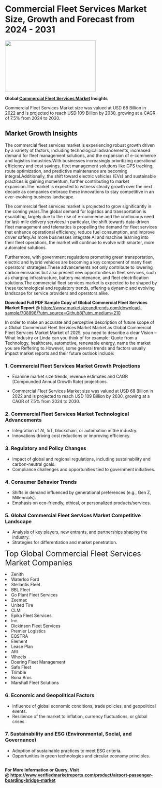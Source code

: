 <H1>Commercial Fleet Services Market Size, Growth and Forecast from 2024 - 2031</H1><img class="aligncenter size-medium wp-image-584254" src="https://thirdeyenews.in/wp-content/uploads/2024/09/Global-Market-Research-300x168.jpeg" alt="" width="300" height="168" /><p><strong>Global&nbsp;<a href="https://www.marketsizeandtrends.com/download-sample/708896/?utm_source=Github8j?utm_medium=210">Commercial Fleet Services Market</a> Insights</strong></p><p>Commercial Fleet Services Market size was valued at USD 68 Billion in 2022 and is projected to reach USD 109 Billion by 2030, growing at a CAGR of 7.5% from 2024 to 2030.</p><p><h2>Market Growth Insights</h2> <p>The commercial fleet services market is experiencing robust growth driven by a variety of factors, including technological advancements, increased demand for fleet management solutions, and the expansion of e-commerce and logistics industries.With businesses increasingly prioritizing operational efficiency and cost savings, fleet management solutions like GPS tracking, route optimization, and predictive maintenance are becoming integral.Additionally, the shift toward electric vehicles (EVs) and sustainable practices is gaining momentum, further contributing to market expansion.The market is expected to witness steady growth over the next decade as companies embrace these innovations to stay competitive in an ever-evolving business landscape.</p> <p>The commercial fleet services market is projected to grow significantly in the coming years.The global demand for logistics and transportation is escalating, largely due to the rise of e-commerce and the continuous need for last-mile delivery services.In particular, the shift towards data-driven fleet management and telematics is propelling the demand for fleet services that enhance operational efficiency, reduce fuel consumption, and improve driver safety.As more businesses integrate AI and machine learning into their fleet operations, the market will continue to evolve with smarter, more automated solutions.</p> <p>Furthermore, with government regulations promoting green transportation, electric and hybrid vehicles are becoming a key component of many fleet operators' strategies.These advancements not only contribute to lowering carbon emissions but also present new opportunities in fleet services, such as charging infrastructure, battery maintenance, and fleet electrification solutions.The commercial fleet services market is expected to be shaped by these technological and regulatory trends, offering a dynamic and evolving landscape for service providers and operators alike.</p> <p><span class=""><strong>Download Full PDF Sample Copy of Global Commercial Fleet Services Market Report</strong> @ <a href="https://www.marketsizeandtrends.com/download-sample/708896/?utm_source=Github8j?utm_medium=210" target="_blank">https://www.marketsizeandtrends.com/download-sample/708896/?utm_source=Github8j?utm_medium=210</a></span></p><p>In order to make an accurate and perceptive description of future scope of a Global&nbsp;Commercial Fleet Services Market Market as Global&nbsp;Commercial Fleet Services Market Market of 2025, you need to describe a clear Vision &ndash; What Industry or Linda can you think of for example: Quote from a Technology, healthcare, automotive, renewable energy, name the market you are Reffering to.However, some general trends and factors usually impact market reports and their future outlook include:</p><h3>1.&nbsp;<strong>Commercial Fleet Services Market Growth Projections</strong></h3><ul><li>Examine market size trends, revenue estimates and CAGR (Compounded Annual Growth Rate) projections.</li><li><p>Commercial Fleet Services Market size was valued at USD 68 Billion in 2022 and is projected to reach USD 109 Billion by 2030, growing at a CAGR of 7.5% from 2024 to 2030.</p></li></ul><h3>2.&nbsp;<strong>Commercial Fleet Services Market Technological Advancements</strong></h3><ul><li>Integration of AI, IoT, blockchain, or automation in the industry.</li><li>Innovations driving cost reductions or improving efficiency.</li></ul><h3>3.&nbsp;<strong>Regulatory and Policy Changes</strong></h3><ul><li>Impact of global and regional regulations, including sustainability and carbon-neutral goals.</li><li>Compliance challenges and opportunities tied to government initiatives.</li></ul><h3>4.&nbsp;<strong>Consumer Behavior Trends</strong></h3><ul><li>Shifts in demand influenced by generational preferences (e.g., Gen Z, Millennials).</li><li>Emphasis on eco-friendly, ethical, or personalized products/services.</li></ul><h3>5.&nbsp;<strong>Global Commercial Fleet Services Market Competitive Landscape</strong></h3><ul><li>Analysis of key players, new entrants, and partnerships shaping the industry.</li><li>Strategies for differentiation and market penetration.</li></ul><p data-pm-slice="1 1 []"><span style="color: inherit; font-family: inherit; font-size: 25px;">Top Global Commercial Fleet Services Market Companies</span></p><div class="" data-test-id=""><p><li>Zenith</li><li> Waterloo Ford</li><li> Stellantis Fleet</li><li> BBL Fleet</li><li> Go Plant Fleet Services</li><li> Zeemac</li><li> United Tire</li><li> CLM</li><li> Epika Fleet Services</li><li>Inc.</li><li> Dickinson Fleet Services</li><li> Premier Logistics</li><li> EQSTRA</li><li> Element</li><li> Lease Plan</li><li> ARI</li><li> Wheels</li><li> Doering Fleet Management</li><li> Safe Fleet</li><li> Trimble</li><li> Bona Bros</li><li> Marshall Fleet Solutions</li></p></div><h3>6.&nbsp;<strong>Economic and Geopolitical Factors</strong></h3><ul><li>Influence of global economic conditions, trade policies, and geopolitical events.</li><li>Resilience of the market to inflation, currency fluctuations, or global crises.</li></ul><h3>7.&nbsp;<strong>Sustainability and ESG (Environmental, Social, and Governance)</strong></h3><ul><li>Adoption of sustainable practices to meet ESG criteria.</li><li>Opportunities in green technologies and circular economy principles.</li></ul><h2><strong style="font-size: 14px;">For More Information or Query, Visit @&nbsp;</strong><a style="background-color: #ffffff; font-size: 14px;" href="https://www.marketsizeandtrends.com/report/commercial-fleet-services-market/" target="_blank">https://www.verifiedmarketreports.com/product/airport-passenger-boarding-bridge-market</a></h2>